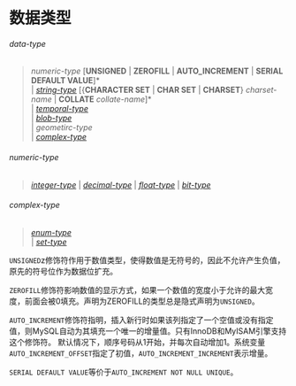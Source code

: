 # 数据类型

###### data-type  
> *numeric-type* [**UNSIGNED** | **ZEROFILL** | **AUTO_INCREMENT** | **SERIAL DEFAULT VALUE**]*  
| *[string-type](string-type.md)* [{**CHARACTER SET** | **CHAR SET** | **CHARSET**} *charset-name* | **COLLATE** *collate-name*]*  
| *[temporal-type](temporal-type.md)*  
| *[blob-type](blob-type.md)*  
| *geometirc-type*  
| *[complex-type](#complex-type)*  

###### numeric-type   
> *[integer-type](integer-type.md)* | *[decimal-type](decimal-type.md)* | *[float-type](float-type.md)* | *[bit-type](bit-type.md)*  

###### complex-type  
> *[enum-type](enum-type.md)*  
| *[set-type](set-type.md)*  

`UNSIGNED`z修饰符作用于数值类型，使得数值是无符号的，因此不允许产生负值，原先的符号位作为数据位扩充。

`ZEROFILL`修饰符影响数值的显示方式，如果一个数值的宽度小于允许的最大宽度，前面会被0填充。声明为ZEROFILL的类型总是隐式声明为`UNSIGNED`。

`AUTO_INCREMENT`修饰符指明，插入新行时如果该列指定了一个空值或没有指定值，则MySQL自动为其填充一个唯一的增量值。只有InnoDB和MyISAM引擎支持这个修饰符。 
默认情况下，顺序号码从1开始，并每次自动增加1。系统变量`AUTO_INCREMENT_OFFSET`指定了初值，`AUTO_INCREMENT_INCREMENT`表示增量。

`SERIAL DEFAULT VALUE`等价于`AUTO_INCREMENT NOT NULL UNIQUE`。
